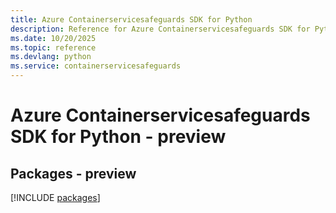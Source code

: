 ```yaml
---
title: Azure Containerservicesafeguards SDK for Python
description: Reference for Azure Containerservicesafeguards SDK for Python
ms.date: 10/20/2025
ms.topic: reference
ms.devlang: python
ms.service: containerservicesafeguards
---
```

# Azure Containerservicesafeguards SDK for Python - preview
## Packages - preview
[!INCLUDE [packages](containerservicesafeguards-index.md)]